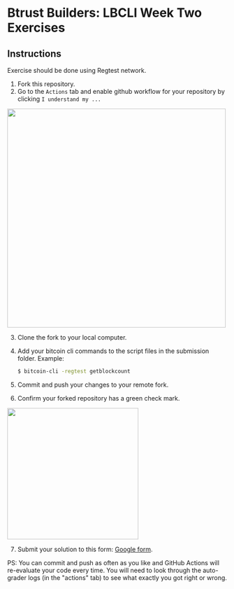# Btrust Builders: LBCLI Week Two Exercises

## Instructions

Exercise should be done using Regtest network.

1. Fork this repository.
2. Go to the `Actions` tab and enable github workflow for your repository by clicking `I understand my ...`

<img src="https://github.com/btrust-builders/lbcli-week-2-exercises/blob/main/enable-github-actions.png" width="500" />

3. Clone the fork to your local computer.
4. Add your bitcoin cli commands to the script files in the submission folder. Example:
   ```sh
   $ bitcoin-cli -regtest getblockcount
   ```
5. Commit and push your changes to your remote fork.

6. Confirm your forked repository has a green check mark.

<img src="https://github.com/btrust-builders/lbcli-week-2-exercises/blob/main/success.png" width="300" />

7. Submit your solution to this form: [Google form](https://forms.gle/eDRGAJXpLqRxEExR6).

PS: You can commit and push as often as you like and GitHub Actions will re-evaluate your code every time.
You will need to look through the auto-grader logs (in the "actions" tab) to see what exactly you got right or wrong.
